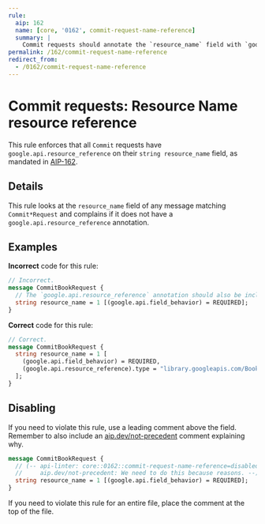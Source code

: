 ```yaml
---
rule:
  aip: 162
  name: [core, '0162', commit-request-name-reference]
  summary: |
    Commit requests should annotate the `resource_name` field with `google.api.resource_reference`.
permalink: /162/commit-request-name-reference
redirect_from:
  - /0162/commit-request-name-reference
---
```


# Commit requests: Resource Name resource reference

This rule enforces that all `Commit` requests have
`google.api.resource_reference` on their `string resource_name` field, as mandated in
[AIP-162][].

## Details

This rule looks at the `resource_name` field of any message matching `Commit*Request`
and complains if it does not have a `google.api.resource_reference` annotation.

## Examples

**Incorrect** code for this rule:

```proto
// Incorrect.
message CommitBookRequest {
  // The `google.api.resource_reference` annotation should also be included.
  string resource_name = 1 [(google.api.field_behavior) = REQUIRED];
}
```

**Correct** code for this rule:

```proto
// Correct.
message CommitBookRequest {
  string resource_name = 1 [
    (google.api.field_behavior) = REQUIRED,
    (google.api.resource_reference).type = "library.googleapis.com/Book"
  ];
}
```

## Disabling

If you need to violate this rule, use a leading comment above the field.
Remember to also include an [aip.dev/not-precedent][] comment explaining why.

```proto
message CommitBookRequest {
  // (-- api-linter: core::0162::commit-request-name-reference=disabled
  //     aip.dev/not-precedent: We need to do this because reasons. --)
  string resource_name = 1 [(google.api.field_behavior) = REQUIRED];
}
```

If you need to violate this rule for an entire file, place the comment at the
top of the file.

[aip-162]: https://aip.dev/162
[aip.dev/not-precedent]: https://aip.dev/not-precedent
